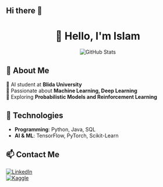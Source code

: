 ## Hi there 👋

<h1 align="center">👋 Hello, I'm Islam</h1>

<p align="center">
  <img src="https://github-readme-stats.vercel.app/api?username=ispollin&show_icons=true&theme=radical" alt="GitHub Stats">
</p>

## 📌 About Me  
🔹 AI student at **Blida University**  
🔹 Passionate about **Machine Learning, Deep Learning**  
🔹 Exploring **Probabilistic Models and Reinforcement Learning**  

## 🚀 Technologies  
- **Programming**: Python, Java, SQL  
- **AI & ML**: TensorFlow, PyTorch, Scikit-Learn  


## 📫 Contact Me  
[![LinkedIn](https://img.shields.io/badge/LinkedIn-0077B5?style=for-the-badge&logo=linkedin&logoColor=white)](https://www.linkedin.com/in/boukader-imad-eddine-b6336920a/)  
[![Kaggle](https://img.shields.io/badge/Kaggle-20BEFF?style=for-the-badge&logo=kaggle&logoColor=white)](https://www.kaggle.com/ispolin)  


